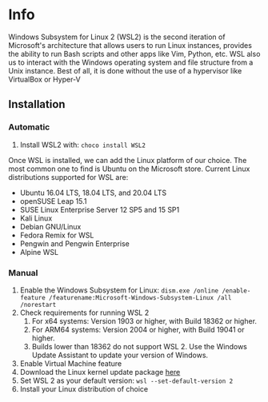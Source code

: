 # Info
Windows Subsystem for Linux 2 (WSL2) is the second iteration of Microsoft's architecture that allows users to run Linux instances, provides the ability to run Bash scripts and other apps like Vim, Python, etc. WSL also us to interact with the Windows operating system and file structure from a Unix instance. Best of all, it is done without the use of a hypervisor like VirtualBox or Hyper-V

## Installation

### Automatic
1. Install WSL2 with: `choco install WSL2`

Once WSL is installed, we can add the Linux platform of our choice. The most common one to find is Ubuntu on the Microsoft store. Current Linux distributions supported for WSL are:

* Ubuntu 16.04 LTS, 18.04 LTS, and 20.04 LTS
* openSUSE Leap 15.1
* SUSE Linux Enterprise Server 12 SP5 and 15 SP1
* Kali Linux
* Debian GNU/Linux
* Fedora Remix for WSL
* Pengwin and Pengwin Enterprise
* Alpine WSL

### Manual
1. Enable the Windows Subsystem for Linux: `dism.exe /online /enable-feature /featurename:Microsoft-Windows-Subsystem-Linux /all /norestart`
2. Check requirements for running WSL 2
   1. For x64 systems: Version 1903 or higher, with Build 18362 or higher.
   2. For ARM64 systems: Version 2004 or higher, with Build 19041 or higher.
   3. Builds lower than 18362 do not support WSL 2. Use the Windows Update Assistant to update your version of Windows.
3. Enable Virtual Machine feature
4. Download the Linux kernel update package [here](https://docs.microsoft.com/en-us/windows/wsl/install-manual#step-4---download-the-linux-kernel-update-package)
5. Set WSL 2 as your default version: `wsl --set-default-version 2`
6. Install your Linux distribution of choice


